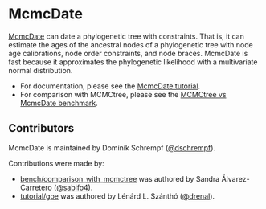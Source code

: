 
# McmcDate

[McmcDate](https://github.com/dschrempf/mcmc-date) can date a phylogenetic tree with constraints. That is, it can estimate
the ages of the ancestral nodes of a phylogenetic tree with node age
calibrations, node order constraints, and node braces. McmcDate is fast because
it approximates the phylogenetic likelihood with a multivariate normal
distribution.

-   For documentation, please see the [McmcDate tutorial](tutorial/main/tutorial.pdf).
-   For comparison with MCMCtree, please see the [MCMCtree vs McmcDate benchmark](bench/comparison_with_mcmctree/README.md).


## Contributors

McmcDate is maintained by Dominik Schrempf ([@dschrempf](https://github.com/dschrempf)).

Contributions were made by:

-   [bench/comparison\_with\_mcmctree](bench/comparison_with_mcmctree) was authored by Sandra Álvarez-Carretero ([@sabifo4](https://github.com/sabifo4)).
-   [tutorial/goe](tutorial/goe) was authored by Lénárd L. Szánthó ([@drenal](https://github.com/drenal)).


